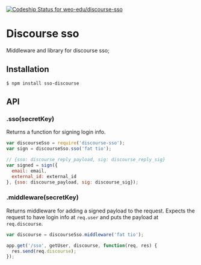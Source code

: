 [ ![Codeship Status for weo-edu/discourse-sso](https://codeship.com/projects/5b259310-a5bb-0132-f089-42192025a880/status?branch=master)](https://codeship.com/projects/66828)

# Discourse sso

Middleware and library for discourse sso;

## Installation

```
$ npm install sso-discourse
```

## API

### .sso(secretKey)

Returns a function for signing login info.

```js
var discourseSso = require('discourse-sso');
var sign = discourseSso.sso('fat tio');

// {sso: discourse_reply_payload, sig: discourse_reply_sig}
var signed = sign({
  email: email,
  external_id: external_id
}, {sso: discourse_payload, sig: discourse_sig});

```

### .middleware(secretKey)

Returns middleware for adding a signed payload to the request. Expects the request to have login info at `req.user` and puts the payload at `req.discourse`.

```js
var discourse = discourseSso.middleware('fat tio');

app.get('/sso', getUser, discourse, function(req, res) {
  res.send(req.discourse);
});

```